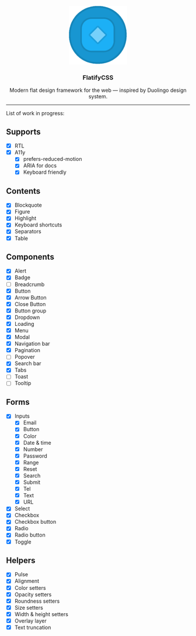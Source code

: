 <p align="center">
  <a href="">
    <img src="https://raw.githubusercontent.com/amir2mi/flatifycss/master/website/static/img/logo.gif" alt="FlatifyCSS" width="160" height="160">
  </a>
</p>

<h3 align="center">FlatifyCSS</h3>

<p align="center">
  Modern flat design framework for the web — inspired by Duolingo design system.
</p>

<hr>

List of work in progress:

## Supports

-   [x] RTL
-   [x] A11y
    -   [x] prefers-reduced-motion
    -   [x] ARIA for docs
    -   [x] Keyboard friendly

## Contents

-   [x] Blockquote
-   [x] Figure
-   [x] Highlight
-   [x] Keyboard shortcuts
-   [x] Separators
-   [x] Table

## Components

-   [x] Alert
-   [x] Badge
-   [ ] Breadcrumb
-   [x] Button
-   [x] Arrow Button
-   [x] Close Button
-   [x] Button group
-   [x] Dropdown
-   [x] Loading
-   [x] Menu
-   [x] Modal
-   [x] Navigation bar
-   [x] Pagination
-   [ ] Popover
-   [x] Search bar
-   [x] Tabs
-   [ ] Toast
-   [ ] Tooltip

## Forms

-   [x] Inputs
    -   [x] Email
    -   [x] Button
    -   [x] Color
    -   [x] Date & time
    -   [x] Number
    -   [x] Password
    -   [x] Range
    -   [x] Reset
    -   [x] Search
    -   [x] Submit
    -   [x] Tel
    -   [x] Text
    -   [x] URL
-   [x] Select
-   [x] Checkbox
-   [x] Checkbox button
-   [x] Radio
-   [x] Radio button
-   [x] Toggle

## Helpers

-   [x] Pulse
-   [x] Alignment
-   [x] Color setters
-   [x] Opacity setters
-   [x] Roundness setters
-   [x] Size setters
-   [x] Width & height setters
-   [x] Overlay layer
-   [x] Text truncation
